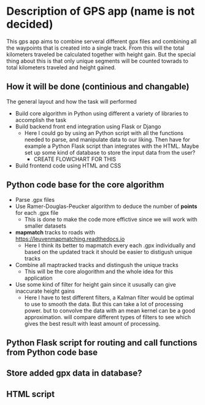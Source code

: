 # Description of GPS app (name is not decided)

This gps app aims to combine serveral different gpx files and combining all the
waypoints that is created into a single track. From this will the total
kilometers traveled be calculated together with height gain. But the special
thing about this is that only unique segments will be counted towrads to total
kilometers traveled and height gained.

## How it will be done (continious and changable)

The general layout and how the task will performed
* Build core algorithm in Python using different a variety of libraries to accomplish the task
* Build backend front end integration using Flask or Django
    * Here I could go by using an Python script with all the functions needed to parse, and manipulate data to our liking. Then have for example a Python Flask script than integrates with the HTML. Maybe set up some kind of database to store the input data from the user? 
        * CREATE FLOWCHART FOR THIS
* Build frontend code using HTML and CSS

## Python code base for the core algorithm

* Parse .gpx files
* Use Ramer-Douglas-Peucker algorithm to deduce the number of **points** for
each .gpx file
    * This is done to make the code more effictive since we will work with 
    smaller datasets 
* **mapmatch** tracks to roads with https://leuvenmapmatching.readthedocs.io
    * Here I think its better to mapmatch every each .gpx individually and based 
    on the updated track it should be easier to distigush unique tracks
* Combine all maptracked tracks and distingush the unique tracks
    * This will be the core alogorithm and the whole idea for this application
* Use some kind of filter for height gain since it ususally can give inaccurate
height gains
    * Here I have to test different filters, a Kalman filter would be optimal to
    use to smooth the data. But this can take a lot of processing power.
    but to convolve the data with an mean kernel can be a good approximation.
    will compare different types of filters to see which gives the best result
    with least amount of processing.
## Python Flask script for routing and call functions from Python code base
## Store added gpx data in database?
## HTML script